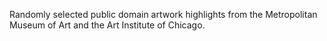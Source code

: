 Randomly selected public domain artwork highlights from the Metropolitan Museum of Art and the Art Institute of Chicago.